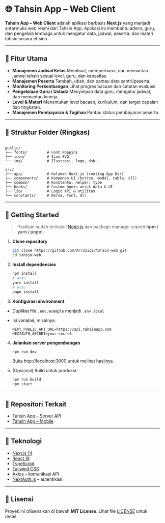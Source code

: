 # 🌐 Tahsin App – Web Client

**Tahsin App – Web Client** adalah aplikasi berbasis **Next.js** yang menjadi antarmuka web resmi dari Tahsin App.
Aplikasi ini membantu admin, guru, dan pengelola lembaga untuk mengatur data, jadwal, peserta, dan materi tahsin secara efisien.

---

## 🚀 Fitur Utama
- **Manajemen Jadwal Kelas**
  Membuat, memperbarui, dan memantau jadwal tahsin sesuai level, guru, dan kapasitas.
- **Manajemen Peserta**
  Tambah, ubah, dan pantau data santri/peserta.
- **Monitoring Perkembangan**
  Lihat progres bacaan dan catatan evaluasi.
- **Pengelolaan Guru / Ustadz**
  Menyimpan data guru, mengatur jadwal, dan memantau kinerja.
- **Level & Materi**
  Menentukan level bacaan, kurikulum, dan target capaian tiap tingkatan.
- **Manajemen Pembayaran & Tagihan**
  Pantau status pembayaran peserta.

---

## 📁 Struktur Folder (Ringkas)

```

public/
├── fonts/         # Font Poppins
├── icon/          # Icon SVG
└── img/           # Ilustrasi, logo, dsb.

src/
├── app/           # Halaman Next.js (routing App Dir)
├── components/    # Komponen UI (button, modal, table, dll)
├── common/        # Konstanta, helper, type
├── hooks/         # Custom hooks untuk data & UI
├── lib/           # Logic API & utilitas
└── constants/     # Warna, font, dll

````

---

## 🏁 Getting Started

> Pastikan sudah terinstall [Node.js](https://nodejs.org) dan package manager seperti **npm / yarn / pnpm**.

1. **Clone repository**
   ```bash
   git clone https://github.com/Arroziqi/tahsin-web.git
   cd tahsin-web
   ````

2. **Install dependencies**

   ```bash
   npm install
   # atau
   yarn install
   # atau
   pnpm install
   ```

3. **Konfigurasi environment**

  * Duplikat file `.env.example` menjadi `.env.local`
  * Isi variabel, misalnya:

    ```env
    NEXT_PUBLIC_API_URL=https://api.tahsinapp.com
    NEXTAUTH_SECRET=your-secret
    ```

4. **Jalankan server pengembangan**

   ```bash
   npm run dev
   ```

   Buka [http://localhost:3000](http://localhost:3000) untuk melihat hasilnya.

5. (Opsional) Build untuk produksi:

   ```bash
   npm run build
   npm start
   ```

---

## 🔗 Repositori Terkait

* [Tahsin App – Server API](https://github.com/username/tahsin-app-server)
* [Tahsin App – Mobile](https://github.com/Arroziqi/tahsin-mobile.git)

---

## 🧱 Teknologi

* [Next.js 14](https://nextjs.org/)
* [React 18](https://react.dev/)
* [TypeScript](https://www.typescriptlang.org/)
* [Tailwind CSS](https://tailwindcss.com/)
* [Axios](https://axios-http.com/) – komunikasi API
* [NextAuth.js](https://next-auth.js.org/) – autentikasi

---

## 📄 Lisensi

Proyek ini dilisensikan di bawah **MIT License**.
Lihat file [LICENSE](LICENSE) untuk detail.
